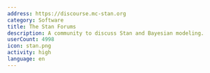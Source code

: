 ```yaml
---
address: https://discourse.mc-stan.org
category: Software
title: The Stan Forums
description: A community to discuss Stan and Bayesian modeling.
userCount: 4998
icon: stan.png
activity: high
language: en
---
```


